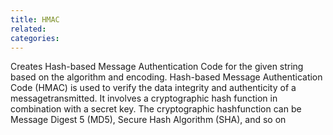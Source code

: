 ```yaml
---
title: HMAC
related:
categories:
---
```


Creates Hash-based Message Authentication Code for the given string based on the algorithm and encoding.
		Hash-based Message Authentication Code (HMAC) is used to verify the data integrity and authenticity of a messagetransmitted.
		It involves a cryptographic hash function in combination with a secret key.
		The cryptographic hashfunction can be Message Digest 5 (MD5), Secure Hash Algorithm (SHA), and so on